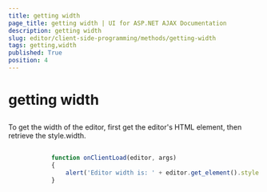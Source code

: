 ```yaml
---
title: getting width
page_title: getting width | UI for ASP.NET AJAX Documentation
description: getting width
slug: editor/client-side-programming/methods/getting-width
tags: getting,width
published: True
position: 4
---
```


# getting width



## 

To get the width of the editor, first get the editor's HTML element, then retrieve the style.width.

````JavaScript
	
	        function onClientLoad(editor, args)
	        {
	            alert('Editor width is: ' + editor.get_element().style.width); 
	        }
	
````


